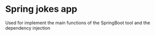 # Spring jokes app
Used for implement the main functions of the SpringBoot tool and the dependency injection

